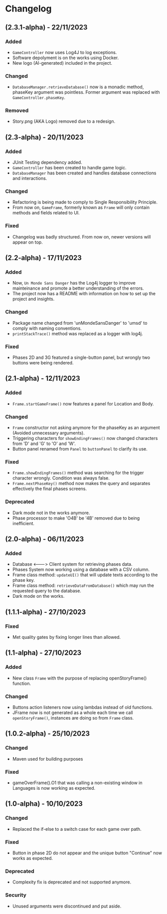 # Changelog

## (2.3.1-alpha) - 22/11/2023

### Added
- `GameController` now uses Log4J to log exceptions.
- Software depolyment is on the works using Docker.
- New logo (AI-generated) included in the project.

### Changed
- `DatabaseManager.retrieveDatabase()` now is a monadic method, phaseKey argument was pointless. Former argument was 
  replaced with `GameController.phaseKey`.

### Removed
- Story.png (AKA Logo) removed due to a redesign.

## (2.3-alpha) - 20/11/2023

### Added
- JUnit Testing dependency added.
- `GameController` has been created to handle game logic.
- `DatabaseManager` has been created and handles database connections and interactions.

### Changed
- Refactoring is being made to comply to Single Responsibility Principle.
- From now on, `GameFrame`, formerly known as `Frame` will only contain methods and fields related to UI.

### Fixed
- Changelog was badly structured. From now on, newer versions will appear on top.

## (2.2-alpha) - 17/11/2023

### Added
- Now, `Un Monde Sans Danger` has the Log4j logger to improve mainteinance and promote a better understanding
  of the errors.
- The project now has a README with information on how to set up the project and insights.

### Changed
- Package name changed from 'unMondeSansDanger' to 'umsd' to comply with naming conventions.
- `printStackTrace()` method was replaced as a logger with log4j.

### Fixed
- Phases 2D and 3G featured a single-button panel, but wrongly two buttons were being rendered.

## (2.1-alpha) - 12/11/2023

### Added
- `Frame.startGameFrame()` now features a panel for Location and Body. 

### Changed
- `Frame` constructor not asking anymore for the phaseKey as an argument (Avoided unnecessary arguments).
- Triggering characters for `showEndingFrames()` now changed characters from 'D' and 'G' to 'O' and 'W'.
- Button panel renamed from `Panel` to `buttonPanel` to clarify its use.

### Fixed
- `Frame.showEndingFrames()` method was searching for the trigger character wrongly. Condition was always false.
- `Frame.nextPhaseKey()` method now makes the query and separates effectively the final phases screens.

### Deprecated
- Dark mode not in the works anymore.
- Phase processor to make 'O4B' be '4B' removed due to being inefficient. 

## (2.0-alpha) - 06/11/2023

### Added
- Database <---> Client system for retrieving phases data.
- Phases System now working using a database with a CSV column.
- Frame class method: `updateUI()` that will update texts according to the phase key.
- Frame class method: `retrieveDataFromDatabase()` which may run the requested query to the database.
- Dark mode on the works.

## (1.1.1-alpha) - 27/10/2023

### Fixed
- Met quality gates by fixing longer lines than allowed.

## (1.1-alpha) - 27/10/2023

### Added
- New class `Frame` with the purpose of replacing openStoryFrame() function.

### Changed
- Buttons action listeners now using lambdas instead of old functions.
- JFrame now is not generated as a whole each time we call `openStoryFrame()`, instances are doing so from 
  `Frame` class.


## (1.0.2-alpha) - 25/10/2023

### Changed
- Maven used for building purposes

### Fixed
- gameOverFrame().O1 that was calling a non-existing window in Languages is now working as expected.

## (1.0-alpha) - 10/10/2023

### Changed
- Replaced the if-else to a switch case for each game over path.

### Fixed
- Button in phase 2D do not appear and the unique button "Continue" now works as expected.

### Deprecated
- Complexity fix is deprecated and not supported anymore.

### Security
- Unused arguments were discontinued and put aside.
